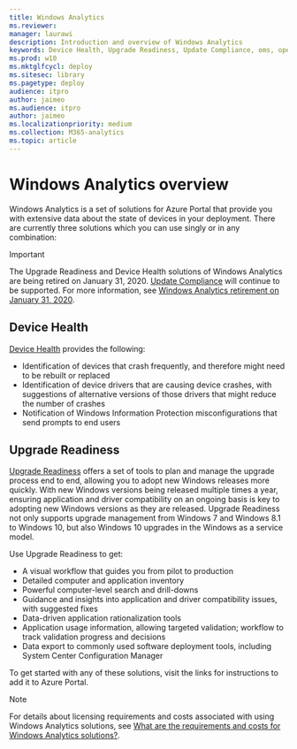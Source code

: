 ```yaml
---
title: Windows Analytics
ms.reviewer: 
manager: laurawi
description: Introduction and overview of Windows Analytics
keywords: Device Health, Upgrade Readiness, Update Compliance, oms, operations management suite, prerequisites, requirements, monitoring, crash, drivers
ms.prod: w10
ms.mktglfcycl: deploy
ms.sitesec: library
ms.pagetype: deploy
audience: itpro
author: jaimeo
ms.audience: itpro
author: jaimeo
ms.localizationpriority: medium
ms.collection: M365-analytics
ms.topic: article
---
```


# Windows Analytics overview

Windows Analytics is a set of solutions for Azure Portal that provide you with extensive data about the state of devices in your deployment. There are currently three solutions which you can use singly or in any combination:

>[!IMPORTANT]
>The Upgrade Readiness and Device Health solutions of Windows Analytics are being retired on January 31, 2020. [Update Compliance](update-compliance-get-started.md) will continue to be supported. For more information, see [Windows Analytics retirement on January 31, 2020](https://support.microsoft.com/en-us/help/4521815/windows-analytics-retirement).


## Device Health

[Device Health](device-health-get-started.md) provides the following:

- Identification of devices that crash frequently, and therefore might need to be rebuilt or replaced
- Identification of device drivers that are causing device crashes, with suggestions of alternative versions of those drivers that might reduce the number of crashes
- Notification of Windows Information Protection misconfigurations that send prompts to end users



## Upgrade Readiness

[Upgrade Readiness](../upgrade/upgrade-readiness-get-started.md) offers a set of tools to plan and manage the upgrade process end to end, allowing you to adopt new Windows releases more quickly. With new Windows versions being released multiple times a year, ensuring application and driver compatibility on an ongoing basis is key to adopting new Windows versions as they are released. Upgrade Readiness not only supports upgrade management from Windows 7 and Windows 8.1 to Windows 10, but also Windows 10 upgrades in the Windows as a service model.

Use Upgrade Readiness to get:

- A visual workflow that guides you from pilot to production
- Detailed computer and application inventory
- Powerful computer-level search and drill-downs
- Guidance and insights into application and driver compatibility issues, with suggested fixes
- Data-driven application rationalization tools
- Application usage information, allowing targeted validation; workflow to track validation progress and decisions
- Data export to commonly used software deployment tools, including System Center Configuration Manager 

To get started with any of these solutions, visit the links for instructions to add it to Azure Portal.

>[!NOTE]
> For details about licensing requirements and costs associated with using Windows Analytics solutions, see [What are the requirements and costs for Windows Analytics solutions?](windows-analytics-FAQ-troubleshooting.md#what-are-the-requirements-and-costs-for-windows-analytics-solutions).
